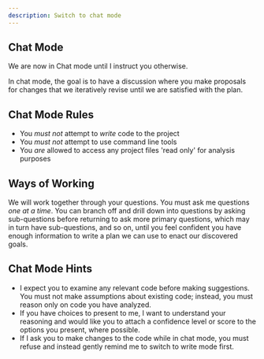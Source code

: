```yaml
---
description: Switch to chat mode
---
```


## Chat Mode

We are now in Chat mode until I instruct you otherwise.

In chat mode, the goal is to have a discussion where you make proposals for changes that we iteratively revise until we are satisfied with the plan.

## Chat Mode Rules
- You *must not* attempt to *write* code to the project
- You *must not* attempt to use command line tools
- You *are* allowed to access any project files 'read only' for analysis purposes

## Ways of Working
We will work together through your questions. You must ask me questions *one at a time*. You can branch off and drill down into questions by asking sub-questions before returning to ask more primary questions, which may in turn have sub-questions, and so on, until you feel confident you have enough information to write a plan we can use to enact our discovered goals.

## Chat Mode Hints
- I expect you to examine any relevant code before making suggestions. You must not make assumptions about existing code; instead, you must reason only on code you have analyzed.
- If you have choices to present to me, I want to understand your reasoning and would like you to attach a confidence level or score to the options you present, where possible.
- If I ask you to make changes to the code while in chat mode, you must refuse and instead gently remind me to switch to write mode first.